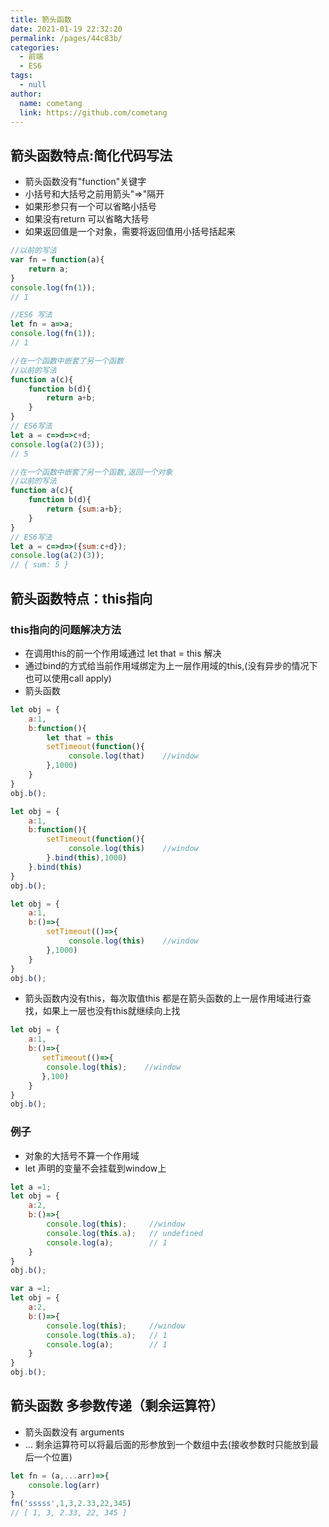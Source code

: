 ```yaml
---
title: 箭头函数
date: 2021-01-19 22:32:20
permalink: /pages/44c83b/
categories: 
  - 前端
  - ES6
tags: 
  - null
author: 
  name: cometang
  link: https://github.com/cometang
---
```


## 箭头函数特点:简化代码写法
- 箭头函数没有"function"关键字
- 小括号和大括号之前用箭头"=>"隔开
- 如果形参只有一个可以省略小括号
- 如果没有return 可以省略大括号
- 如果返回值是一个对象，需要将返回值用小括号括起来
```js
//以前的写法
var fn = function(a){
    return a;
}
console.log(fn(1));
// 1
```
```js
//ES6 写法
let fn = a=>a;
console.log(fn(1));
// 1
```
```js
//在一个函数中嵌套了另一个函数
//以前的写法
function a(c){
    function b(d){
        return a+b;
    }
}
// ES6写法
let a = c=>d=>c+d;
console.log(a(2)(3));
// 5
```
```js
//在一个函数中嵌套了另一个函数,返回一个对象
//以前的写法
function a(c){
    function b(d){
        return {sum:a+b};
    }
}
// ES6写法
let a = c=>d=>({sum:c+d});
console.log(a(2)(3));
// { sum: 5 }
```
## 箭头函数特点：this指向
### this指向的问题解决方法
- 在调用this的前一个作用域通过  let that = this 解决
- 通过bind的方式给当前作用域绑定为上一层作用域的this,(没有异步的情况下也可以使用call apply)
- 箭头函数
```js
let obj = {
    a:1,
    b:function(){
        let that = this
        setTimeout(function(){
             console.log(that)    //window   
        },1000)
    }
}
obj.b();
```
```js
let obj = {
    a:1,
    b:function(){
        setTimeout(function(){
             console.log(this)    //window   
        }.bind(this),1000)
    }.bind(this)
}
obj.b();
```
```js
let obj = {
    a:1,
    b:()=>{
        setTimeout(()=>{
             console.log(this)    //window   
        },1000)
    }
}
obj.b();
```


- 箭头函数内没有this，每次取值this 都是在箭头函数的上一层作用域进行查找，如果上一层也没有this就继续向上找
```js
let obj = {
    a:1,
    b:()=>{
       setTimeout(()=>{
        console.log(this);    //window
       },100)
    }
}
obj.b();

```


### 例子
- 对象的大括号不算一个作用域
- let 声明的变量不会挂载到window上

```js
let a =1;
let obj = {
    a:2,
    b:()=>{
        console.log(this);     //window
        console.log(this.a);   // undefined
        console.log(a);        // 1
    }
}
obj.b();

```
```js
var a =1;
let obj = {
    a:2,
    b:()=>{
        console.log(this);     //window
        console.log(this.a);   // 1
        console.log(a);        // 1
    }
}
obj.b();
```
## 箭头函数 多参数传递（剩余运算符）
- 箭头函数没有 arguments
- ... 剩余运算符可以将最后面的形参放到一个数组中去(接收参数时只能放到最后一个位置)
```js
let fn = (a,...arr)=>{
    console.log(arr)
}
fn('sssss',1,3,2.33,22,345)
// [ 1, 3, 2.33, 22, 345 ]
```